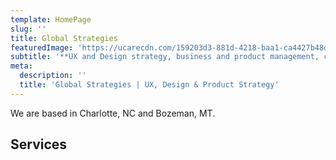 ```yaml
---
template: HomePage
slug: ''
title: Global Strategies
featuredImage: 'https://ucarecdn.com/159203d3-881d-4218-baa1-ca4427b48d0d/'
subtitle: '**UX and Design strategy, business and product management, coaching**'
meta:
  description: ''
  title: 'Global Strategies | UX, Design & Product Strategy'
---
```

We are based in Charlotte, NC and Bozeman, MT.

## Services
